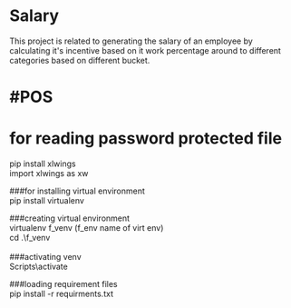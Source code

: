 # Salary

This project is related to generating the salary of an employee by calculating it's incentive based on it work percentage around to different categories based on different bucket.

# #**POS**
# for reading password protected file<br>
pip install xlwings<br>
import xlwings as xw

###for installing virtual environment<br>
pip install virtualenv

###creating virtual environment<br>
virtualenv f_venv (f_env name of virt env)
<br>
cd .\f_venv\
<br>
###activating venv<br>
Scripts\activate

###loading requirement files<br>
 pip install -r requirments.txt  

